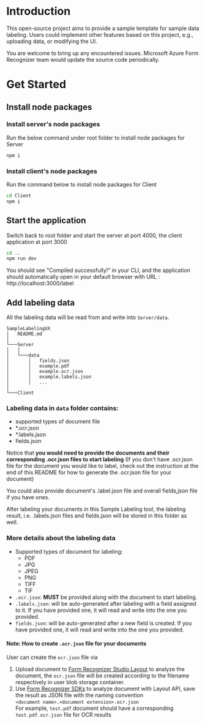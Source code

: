 # Introduction

This open-source project aims to provide a sample template for sample data labeling.
Users could implement other features based on this project, e.g., uploading data, or modifying the UI.

You are welcome to bring up any encountered issues.
Microsoft Azure Form Recognizer team would update the source code periodically.

# Get Started

## Install node packages

### Install server's node packages

Run the below command under root folder to install node packages for Server

```sh
npm i
```

### Install client's node packages

Run the command below to install node packages for Client

```sh
cd Client
npm i
```

## Start the application

Switch back to root folder and start the server at port 4000, the client application at port 3000

```sh
cd ..
npm run dev
```

You should see "Compiled successfully!" in your CLI, and the application should automatically open in your default browser with URL : http://localhost:3000/label

## Add labeling data

All the labeling data will be read from and write into `Server/data`.

```
SampleLabelingUX
│   README.md
│
└───Server
│   │
│   └───data
│       │   fields.json
│       │   example.pdf
│       │   example.ocr.json
│       │   example.labels.json
│       │   ...
│
└───Client
```

### Labeling data in `data` folder contains:

-   supported types of document file
-   \*.ocr.json
-   \*.labels.json
-   fields.json

Notice that **you would need to provide the documents and their corresponding .ocr.json files to start labeling** (If you don't have .ocr.json file for the document you would like to label, check out the instruction at the end of this README for how to generate the .ocr.json file for your document)

You could also provide document's .label.json file and overall fields,json file if you have ones.

After labeling your documents in this Sample Labeling tool, the labeling result, i.e. .labels.json files and fields.json will be stored in this folder as well.

### More details about the labeling data

-   Supported types of document for labeling:
    -   PDF
    -   JPG
    -   JPEG
    -   PNG
    -   TIFF
    -   TIF
-   `.ocr.json`: **MUST** be provided along with the document to start labeling.
-   `.labels.json`: will be auto-generated after labeling with a field assigned to it. If you have provided one, it will read and write into the one you provided.
-   `fields.json`: will be auto-generated after a new field is created. If you have provided one, it will read and write into the one you provided.

#### Note: How to create `.ocr.json` file for your documents

User can create the `ocr.json` file via

1. Upload document to [Form Recognizer Studio Layout](https://formrecognizer.appliedai.azure.com/studio/layout) to analyze the document, the `ocr.json` file will be created according to the filename respectively in user blob storage container.
2. Use [Form Recognizer SDKs](https://learn.microsoft.com/en-us/azure/applied-ai-services/form-recognizer/quickstarts/get-started-v3-sdk-rest-api?pivots=programming-language-csharp) to analyze document with Layout API, save the result as JSON file with the naming convention <br>
   `<document name>.<document extension>.ocr.json` <br>
   For example, `test.pdf` document should have a corresponding `test.pdf.ocr.json` file for OCR results
